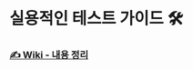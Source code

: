 # 실용적인 테스트 가이드 🛠️

### [✍️ Wiki - 내용 정리](https://github.com/mingeonho1/practical-testing/wiki/%EC%8B%A4%EC%9A%A9%EC%A0%81%EC%9D%B8-%ED%85%8C%EC%8A%A4%ED%8A%B8-%EA%B0%80%EC%9D%B4%EB%93%9C-%F0%9F%9B%A0%EF%B8%8F)
